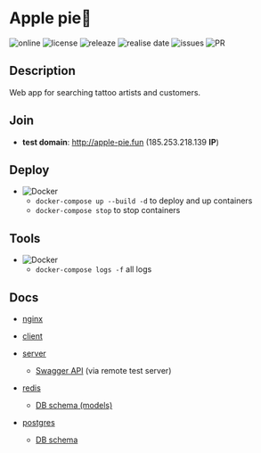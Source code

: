 # Apple pie🥧

![online](https://img.shields.io/website?url=http://apple-pie.fun) ![license](https://img.shields.io/github/license/bringmetheaugust/Apple_pie) ![releaze](https://img.shields.io/github/v/release/bringmetheaugust/Apple_pie) ![realise date](https://img.shields.io/github/release-date/bringmetheaugust/Apple_pie) ![issues](https://img.shields.io/github/issues-raw/bringmetheaugust/Apple_pie) ![PR](https://img.shields.io/github/issues-pr-raw/bringmetheaugust/Apple_pie)

## Description

Web app for searching tattoo artists and customers.

## Join

 * **test domain**: http://apple-pie.fun (185.253.218.139 **IP**)

## Deploy

 * ![Docker](https://img.shields.io/badge/-Docker-000?&logo=docker)
    - `docker-compose up --build -d` to deploy and up containers
    - `docker-compose stop` to stop containers

## Tools

 * ![Docker](https://img.shields.io/badge/-Docker-000?&logo=docker)
    - `docker-compose logs -f` all logs

## Docs

 - [nginx](./nginx/README.md)

 - [client](./client/README.md)

 - [server](./server/README.md)

   * [Swagger API](http://apple-pie.fun/api/docs) (via remote test server)

 - [redis](./redis/README.md)

   * [DB schema (models)](./redis/SCHEMA_DOC.md)  

 - [postgres](./postgres/README.md)

   * [DB schema](./postgres/SCHEMA_DOC.md)
